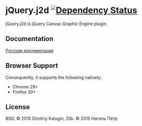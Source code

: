# jQuery.j2d [![Dependency Status](https://www.versioneye.com/user/projects/56afa5f63d82b9003761dfc8/badge.svg?style=flat)](https://www.versioneye.com/user/projects/56afa5f63d82b9003761dfc8)
jQuery.j2d is jQuery Canvas Graphic Engine plugin.

## Documentation
[Русская документация](https://github.com/fsggs/jquery.j2d/wiki/ru_Home)

## Browser Support

Consequently, it supports the following natively:

* Chrome 29+
* Firefox 30+

## License

BSD. © 2015 Dimitriy Kalugin, Zlib. © 2015 Нагель Петр
